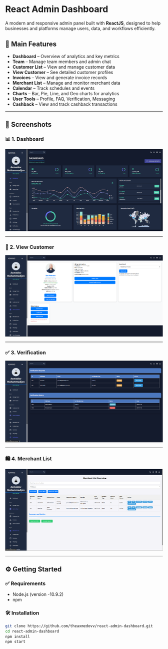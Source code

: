 # React Admin Dashboard

 A modern and responsive admin panel built with **ReactJS**, designed to help businesses and platforms manage users, data, and workflows efficiently.


## 🚀 Main Features

- **Dashboard** – Overview of analytics and key metrics  
- **Team** – Manage team members and admin chat  
- **Customer List** – View and manage customer data  
- **View Customer** – See detailed customer profiles  
- **Invoices** – View and generate invoice records  
- **Merchant List** – Manage and monitor merchant data  
- **Calendar** – Track schedules and events  
- **Charts** – Bar, Pie, Line, and Geo charts for analytics  
- **User Tools** – Profile, FAQ, Verification, Messaging  
- **Cashback** – View and track cashback transactions

---

## 📸 Screenshots

### 📊 1. Dashboard  
![Dashboard](https://github.com/theaxmedovv/react-admin-dashboard/blob/main/Screenshot%202025-06-17%20102922.png?raw=true)

---

### 👤 2. View Customer  
![View Customer](https://github.com/theaxmedovv/react-admin-dashboard/blob/main/Screenshot%202025-06-17%20102937.png?raw=true)

---

### ✅ 3. Verification  
![Verification](https://github.com/theaxmedovv/react-admin-dashboard/blob/main/Screenshot%202025-06-17%20103049.png?raw=true)

---

### 🛍️ 4. Merchant List  
![Merchant List](https://github.com/theaxmedovv/react-admin-dashboard/blob/main/Screenshot%202025-06-17%20105024.png?raw=true)

---

## ⚙️ Getting Started

### ✅ Requirements
- Node.js (version -10.9.2)
- npm

### 🛠️ Installation

```bash
git clone https://github.com/theaxmedovv/react-admin-dashboard.git
cd react-admin-dashboard
npm install
npm start

